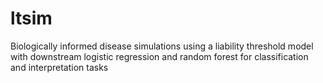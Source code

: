 # ltsim
Biologically informed disease simulations using a liability threshold model with downstream logistic regression and random forest for classification and interpretation tasks
